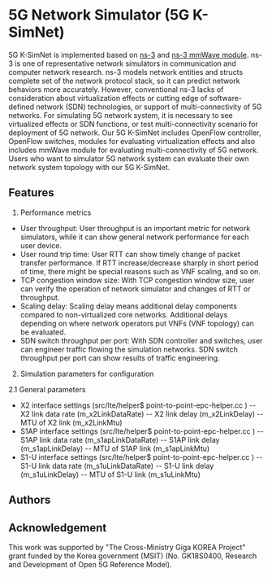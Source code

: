# 5G Network Simulator (5G K-SimNet)
5G K-SimNet is implemented based on [ns-3](https://www.nsnam.org "ns-3 Website") and [ns-3 mmWave module](https://github.com/nyuwireless/ns3-mmwave "mmWave github"). ns-3 is one of representative network simulators in communication and computer network research. ns-3 models network entities and structs complete set of the network protocol stack, so it can predict network behaviors more accurately. However, conventional ns-3 lacks of consideration about virtualization effects or cutting edge of software-defined network (SDN) technologies, or support of multi-connectivity of 5G networks. For simulating 5G network system, it is necessary to see virtualized effects or SDN functions, or test multi-connectivity scenario for deployment of 5G network. Our 5G K-SimNet includes OpenFlow controller, OpenFlow switches, modules for evaluating virtualization effects and also includes mmWave module for evaluating multi-connectivity of 5G network. Users who want to simulator 5G network system can evaluate their own network system topology with our 5G K-SimNet.

## Features
1. Performance metrics
- User throughput: User throughput is an important metric for network simulators, while it can show general network performance for each user device.
- User round trip time: User RTT can show timely change of packet transfer performance. If RTT increase/decrease sharply in short period of time, there might be special reasons such as VNF scaling, and so on.
- TCP congestion window size: With TCP congestion window size, user can verify the operation of network simulator and changes of RTT or throughput.
- Scaling delay: Scaling delay means additional delay components compared to non-virtualized core networks. Additional delays depending on where network operators put VNFs (VNF topology) can be evaluated.
- SDN switch throughput per port: With SDN controller and switches, user can engineer traffic flowing the simulation networks. SDN switch throughput per port can show results of traffic engineering.

2. Simulation parameters for configuration

2.1 General parameters 
- X2 interface settings (src/lte/helper$ point-to-point-epc-helper.cc )
-- X2 link data rate (m_x2LinkDataRate)
-- X2 link delay (m_x2LinkDelay)
-- MTU of X2 link (m_x2LinkMtu)
- S1AP interface settings (src/lte/helper$ point-to-point-epc-helper.cc )
-- S1AP link data rate (m_s1apLinkDataRate)
-- S1AP link delay (m_s1apLinkDelay)
-- MTU of S1AP link (m_s1apLinkMtu)
- S1-U interface settings (src/lte/helper$ point-to-point-epc-helper.cc )
-- S1-U link data rate (m_s1uLinkDataRate)
-- S1-U link delay (m_s1uLinkDelay)
-- MTU of S1-U link (m_s1uLinkMtu)

## Authors

## Acknowledgement
This work was supported by "The Cross-Ministry Giga KOREA Project" grant funded by the Korea government (MSIT) (No. GK18S0400, Research and Development of Open 5G Reference Model).
